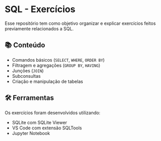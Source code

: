# SQL - Exercícios

Esse repositório tem como objetivo organizar e explicar exercícios feitos previamente relacionados a SQL.

## 📚 Conteúdo

- Comandos básicos (`SELECT`, `WHERE`, `ORDER BY`)
- Filtragem e agregações (`GROUP BY`, `HAVING`)
- Junções (`JOIN`)
- Subconsultas
- Criação e manipulação de tabelas

## 🛠 Ferramentas

Os exercícios foram desenvolvidos utilizando:
- SQLite com SQLite Viewer
- VS Code com extensão SQLTools
- Jupyter Notebook
